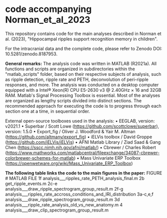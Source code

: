 # code accompanying Norman_et_al_2023

﻿This repository contains code for the main analyses described in Norman et al. (2023), "Hippocampal ripples support recognition memory in children".

For the intracranial data and the complete code, please refer to Zenodo DOI: 10.5281/zenodo.8187953.

**General remarks:**
The analysis code was written in MATLAB (R2021a). All functions and scripts are organized in subdirectories within the "matlab_scripts" folder, based on their respective subjects of analysis, such as ripple detection, ripple rate and PETH, deconvolution of peri-ripple responses, and more.
The analysis was conducted on a desktop computer equipped with a Intel® Xeon(R) CPU E5-2630 v3 @ 2.40GHz × 16 and 32GB RAM. Matlab's Signal Processing Toolbox is essential.
Most of the analyses are organized as lengthy scripts divided into distinct sections. The recommended approach for executing the code is to progress through each section one at a time, in sequential order.

External open-source toolboxes used in the analysis:
•	EEGLAB, version: v2021.1
•	Superbar / Scott Lowe (https://github.com/scottclowe/superbar), version: 1.5.0
•	Export_fig / Oliver J. Woodford & Yair M. Altman (https://github.com/altmany/export_fig)
•	iELVis toolbox / David Groppe (https://github.com/iELVis/iELVis)
•	AFNI Matlab Library / Ziad Saad & Gang Chen (https://sscc.nimh.nih.gov/afni/matlab/)
•	Cbrewer / Charles Robert (https://www.mathworks.com/matlabcentral/fileexchange/34087-cbrewer-colorbrewer-schemes-for-matlab)
•	Mass Univariate ERP Toolbox (https://openwetware.org/wiki/Mass_Univariate_ERP_Toolbox)

**The following table links the code to the main figures in the paper:**
FIGURE #		MATLAB FILE
1f			analysis___ripples_rate_PETH_analysis_final.m
2b			get_ripple_events.m
2c-e 			analysis___draw_ripple_spectrogram_group_result.m
2f-g			analysis___ripples_rate_accross_conditions_and_IRI_distribution
3a-c,e,f		analysis___draw_ripple_spectrogram_group_result.m
3d			analysis___ripple_rate_analysis_old_vs_new_anatomy.m
4			analysis___draw_clip_spectrogram_group_result.m

